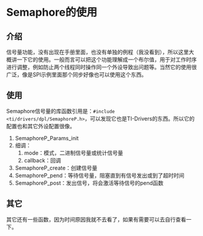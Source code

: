 # Semaphore的使用

## 介绍

信号量功能，没有出现在手册里面，也没有单独的例程（我没看到），所以这里大概讲一下它的使用。一般而言可以把这个功能理解成一个布尔值，用于对工作时序进行调整，例如防止两个线程同时操作同一个外设导致出问题等。当然它的使用很广泛，像是SPI示例里面那个同步好像也可以使用这个东西。

## 使用

Semaphore信号量的库函数引用是：`#include <ti/drivers/dpl/SemaphoreP.h>`，可以发现它也是TI-Drivers的东西。所以它的配置也和其它外设配置很像。

1.  SemaphoreP_Params_init
2.  细调：
    1.  mode：模式，二进制信号量或统计信号量
    2.  callback：回调
3.  SemaphoreP_create：创建信号量
4.  SemaphoreP_pend：等待信号量，阻塞直到有信号发出或到了超时时间
5.  SemaphoreP_post：发出信号，将会激活等待信号的pend函数

## 其它

其它还有一些函数，因为时间原因我就不去看了，如果有需要可以去自行查看一下。

